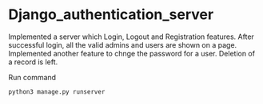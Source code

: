 # Django_authentication_server

Implemented a server which Login, Logout and Registration features. 
After successful login, all the valid admins and users are shown on a page.
Implemented another feature to chnge the password for a user.
Deletion of a record is left.

Run command
```
python3 manage.py runserver
```
